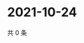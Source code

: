 # 2021-10-24

共 0 条

<!-- BEGIN WEIBO -->
<!-- 最后更新时间 Sun Oct 24 2021 23:13:58 GMT+0800 (China Standard Time) -->

<!-- END WEIBO -->
